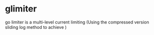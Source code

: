 # glimiter
go limiter is a multi-level current limiting (Using the compressed version sliding log method to achieve )
